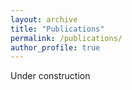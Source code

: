 ```yaml
---
layout: archive
title: "Publications"
permalink: /publications/
author_profile: true
---
```


Under construction
